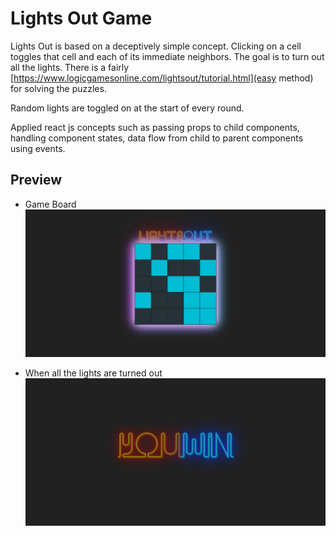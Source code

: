 # Lights Out Game

Lights Out is based on a deceptively simple concept. Clicking on a cell toggles that cell and each of its immediate neighbors. The goal is to turn out all the lights. There is a fairly [https://www.logicgamesonline.com/lightsout/tutorial.html](easy method) for solving the puzzles.

Random lights are toggled on at the start of every round.

Applied react js concepts such as passing props to child components, handling component states, data flow from child to parent components using events. 

## Preview
- Game Board
![game board](https://github.com/abeeralikhan/lights-out-game/blob/main/images/game-board.png?raw=true)

- When all the lights are turned out
![win screen](https://github.com/abeeralikhan/lights-out-game/blob/main/images/win-screen.png?raw=true)
